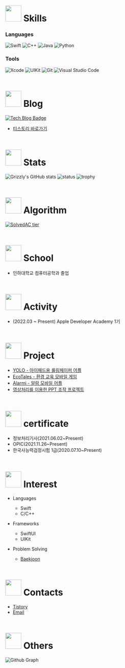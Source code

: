 
<!---
Lim-YongKwan/Lim-YongKwan is a ✨ special ✨ repository because its `README.md` (this file) appears on your GitHub profile.
You can click the Preview link to take a look at your changes.
--->

# <img height = "50" src = "https://user-images.githubusercontent.com/96565110/195752177-7eb60ee1-f922-4f5b-bfd4-2bc721491fec.png"> Skills
### Languages
![Swift](https://img.shields.io/badge/swift-F54A2A?style=for-the-badge&logo=swift&logoColor=white)
![C++](https://img.shields.io/badge/C++-00599C?style=for-the-badge&logo=cplusplus&logoColor=white)
![Java](https://img.shields.io/badge/Java-007396.svg?&style=for-the-badge&logo=Java&logoColor=white)
![Python](https://img.shields.io/badge/Python-3776AB.svg?&style=for-the-badge&logo=Python&logoColor=white)
### Tools
![Xcode](https://img.shields.io/badge/Xcode-147EFB.svg?&style=for-the-badge&logo=Xcode&logoColor=white)
![UIKit](https://img.shields.io/badge/UIKit-2396F3.svg?&style=for-the-badge&logo=UIKit&logoColor=white)
![Git](https://img.shields.io/badge/Git-F05032.svg?&style=for-the-badge&logo=Git&logoColor=white)
![Visual Studio Code](https://img.shields.io/badge/Visual%20Studio%20Code-007ACC.svg?&style=for-the-badge&logo=Visual%20Studio%20Code&logoColor=white)
<br/><br/>
# <img height = "50" src = "https://user-images.githubusercontent.com/96565110/195754154-e0339d98-807b-4fcd-937d-cc3f525aae2c.png"> Blog
[![Tech Blog Badge](http://img.shields.io/badge/Tistory-000000.svg?style=for-the-badge&logo=Tistory&link=https://yoon-1212.tistory.com/)](https://yoon-1212.tistory.com/)
- [티스토리 바로가기](https://yoon-1212.tistory.com/)
<br/><br/>

# <img height = "50" src = "https://user-images.githubusercontent.com/96565110/195753264-3f3f0980-7823-40ba-86e8-0e1c0108c993.png"> Stats
![Grizzly's GitHub stats](https://github-readme-stats.vercel.app/api?username=Lim-YongKwan&show_icons=true&theme=radical)
![status](https://github-readme-streak-stats.herokuapp.com/?user=Lim-YongKwan)
![trophy](https://github-profile-trophy.vercel.app/?username=Lim-YongKwan&theme=chalk&row=1&column=7)
<br/><br/>

# <img height = "50" src = "https://user-images.githubusercontent.com/96565110/195753568-b156fab5-cbb8-45ee-be86-cf798d7858d9.png"> Algorithm
[![SolvedAC tier](http://mazassumnida.wtf/api/v2/generate_badge?boj=dydrhks7)](https://solved.ac/dydrhks7)
<br/><br/>

# <img height="50" src="https://user-images.githubusercontent.com/96565110/195751702-33a5070f-8798-4997-8c54-dd9f8a6b044a.png"> School
  - 인하대학교 컴퓨터공학과 졸업
<br/><br/>

# <img height = "50" src = "https://user-images.githubusercontent.com/96565110/195753498-73482e13-9009-4f72-a827-a8b63a07d3df.png"> Activity
  - (2022.03 ~ Present) Apple Developer Academy 1기
<br/><br/>

# <img height = "50" src = "https://user-images.githubusercontent.com/96565110/195753450-19706e45-d435-4888-a8af-613e2fe11b65.png"> Project
  - [YOLO - 아이패드용 롤링페이퍼 어플](https://github.com/DeveloperAcademy-YOLO/ProjectYOLO)
  - [EcoTales - 환경 교육 모바일 게임](https://github.com/DeveloperAcademy-POSTECH/MC2-Team12-EcoTales)
  - [Alarmi - 알람 모바일 어플](https://github.com/DeveloperAcademy-POSTECH/MC3-Team7-MoTe)
  - [영상처리를 이용한 PPT 조작 프로젝트](https://github.com/Lim-YongKwan/Smart_Hand_Presentation)
<br/><br/>

# <img height="50" src="https://user-images.githubusercontent.com/96565110/196019240-48a38064-3c19-49cf-8db5-a502160b6928.png"> certificate
  - 정보처리기사(2021.06.02~Present)
  - OPIC(2021.11.26~Present)
  - 한국사능력검정시험 1급(2020.07.10~Present)
<br/><br/>

# <img height="50" src="https://user-images.githubusercontent.com/96565110/195750839-6e1716fc-b316-4347-8fca-8a449b6f5181.png"> Interest 
 - Languages
   - Swift
   - C/C++
   
 - Frameworks
   - SwiftUI
   - UIKit
   
 - Problem Solving
   - [Baekjoon](https://www.acmicpc.net/user/dydrhks7)
<br/><br/>
<!-- ![black_nib_3d](https://user-images.githubusercontent.com/96565110/205585709-d34395b2-2d8c-45b8-8c30-60d5041f90b5.png) -->

<!-- ![thinking_face_3d](https://user-images.githubusercontent.com/96565110/205792359-424b738f-ea43-499d-b3b0-c4570246ddc9.png) -->



# <img height="50" src="https://user-images.githubusercontent.com/96565110/195751225-49e5bd9a-c1be-4fa7-a3a4-1879161473ec.png"> Contacts
  - [Tistory](https://yoon-1212.tistory.com/)
  - [Email](mailto:dydrhks02@naver.com)
<br/><br/>
# <img height = "50" src = "https://user-images.githubusercontent.com/96565110/195752545-75533658-ab6e-48da-9667-28cbae584098.png"> Others
![Github Graph](https://activity-graph.herokuapp.com/graph?username=Lim-YongKwan&area=false&theme=xcode&hide_border=true)

